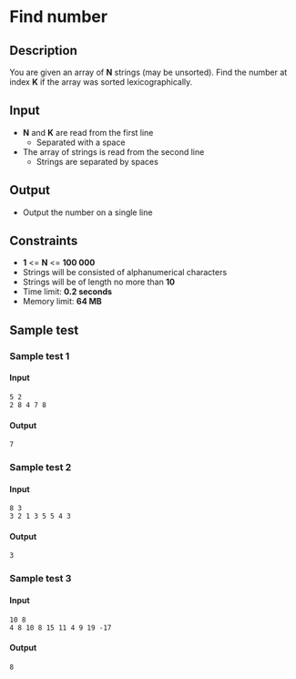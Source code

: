 ﻿# Find number

## Description

You are given an array of **N** strings (may be unsorted). Find the number at index **K** if the array was sorted lexicographically.

## Input
- **N** and **K** are read from the first line
  - Separated with a space
- The array of strings is read from the second line
  - Strings are separated by spaces

## Output
- Output the number on a single line

## Constraints
- **1** <= **N** <= **100 000**
- Strings will be consisted of alphanumerical characters
- Strings will be of length no more than **10**
- Time limit: **0.2 seconds**
- Memory limit: **64 MB**

## Sample test

### Sample test 1

#### Input
```
5 2
2 8 4 7 8
```

#### Output
```
7
```

### Sample test 2

#### Input
```
8 3
3 2 1 3 5 5 4 3
```

#### Output
```
3
```

### Sample test 3

#### Input
```
10 8
4 8 10 8 15 11 4 9 19 -17
```

#### Output
```
8
```
